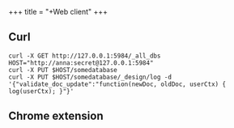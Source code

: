 +++
title = "+Web client"
+++

## Curl
```
curl -X GET http://127.0.0.1:5984/_all_dbs
HOST="http://anna:secret@127.0.0.1:5984"
curl -X PUT $HOST/somedatabase
curl -X PUT $HOST/somedatabase/_design/log -d '{"validate_doc_update":"function(newDoc, oldDoc, userCtx) { log(userCtx); }"}'
```

## Chrome extension
<div class="spreadsheet" src="chrome_extension.toml" fullHeightWithRowsPerScreen=8> </div>  

